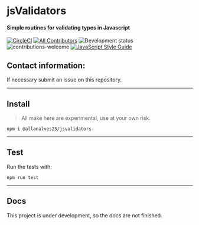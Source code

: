 # jsValidators
#### Simple routines for validating types in Javascript 


[![CircleCI](https://circleci.com/gh/circleci/circleci-docs.svg?style=shield)](https://circleci.com/gh/allanalves23/jsvalidators)
[![All Contributors](https://img.shields.io/badge/all_contributors-1-blue.svg?style=flat-square)](#contributors)
![Development status](http://img.shields.io/badge/status-under%20development-yellow)
![contributions-welcome](https://img.shields.io/badge/contributions-welcome-brightgreen)
[![JavaScript Style Guide](https://cdn.rawgit.com/standard/standard/master/badge.svg)](https://github.com/standard/standard)

## Contact information:

If necessary submit an issue on this repository.
___

## Install

> All make here are experimental, use at your own risk.


`npm i @allanalves23/jsvalidators`

---

## Test

Run the tests with: 

`npm run test`

---

## Docs

This project is under development, so the docs are not finished.
